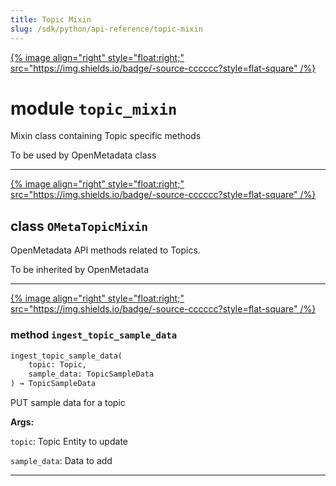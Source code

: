 ```yaml
---
title: Topic Mixin
slug: /sdk/python/api-reference/topic-mixin
---
```




[{% image align="right" style="float:right;" src="https://img.shields.io/badge/-source-cccccc?style=flat-square" /%}](https://github.com/open-metadata/OpenMetadata/tree/main/ingestion/src/metadata/ingestion/ometa/mixins/topic_mixin.py#L0")

# module `topic_mixin`
Mixin class containing Topic specific methods 

To be used by OpenMetadata class 



---

[{% image align="right" style="float:right;" src="https://img.shields.io/badge/-source-cccccc?style=flat-square" /%}](https://github.com/open-metadata/OpenMetadata/tree/main/ingestion/src/metadata/ingestion/ometa/mixins/topic_mixin.py#L24")

## class `OMetaTopicMixin`
OpenMetadata API methods related to Topics. 

To be inherited by OpenMetadata 




---

[{% image align="right" style="float:right;" src="https://img.shields.io/badge/-source-cccccc?style=flat-square" /%}](https://github.com/open-metadata/OpenMetadata/tree/main/ingestion/src/metadata/ingestion/ometa/mixins/topic_mixin.py#L33")

### method `ingest_topic_sample_data`

```python
ingest_topic_sample_data(
    topic: Topic,
    sample_data: TopicSampleData
) → TopicSampleData
```

PUT sample data for a topic

**Args:**

`topic`: Topic Entity to update 

`sample_data`: Data to add 




---


